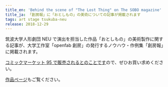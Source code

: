 ```yaml
---
title_en: 'Behind the scene of "The Lost Thing" on The SOBO magazine'
title_ja: 「創房報」に「おとしもの」の美術についての記事が掲載されます
tags: art stage tsukuba-neu
release: 2018-12-29
---
```


筑波大学人形劇団 NEU で演出を担当した作品「おとしもの」の美術製作に関する記事が、大学工作室「openfab 創房」の発行するノウハウ・作例集「創房報」に掲載されます。

[コミックマーケット 95 で販売されるとのことです](https://twitter.com/sobo_online/status/1073510304338784256)ので、ぜひお買い求めください。

[作品ページ](/works/the-lost-thing)もご覧ください。
